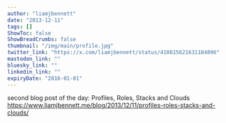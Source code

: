 ```yaml
---
author: "liamjbennett"
date: "2013-12-11"
tags: []
ShowToc: false
ShowBreadCrumbs: false
thumbnail: "/img/main/profile.jpg"
twitter_link: "https://x.com/liamjbennett/status/410815621631184896"
mastodon_link: ""
bluesky_link: ""
linkedin_link: ""
expiryDate: "2016-01-01"
---
```


second blog post of the day: Profiles, Roles, Stacks and Clouds https://www.liamjbennett.me/blog/2013/12/11/profiles-roles-stacks-and-clouds/

